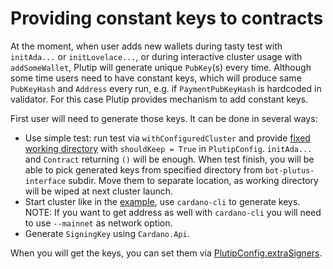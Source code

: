 # Providing constant keys to contracts

At the moment, when user adds new wallets during tasty test with `initAda...` or `initLovelace...`, or during interactive cluster usage with `addSomeWallet`, Plutip will generate unique `PubKey`(s) every time. Although some time users need to have constant keys, which will produce same `PubKeyHash` and `Address` every run, e.g. if `PaymentPubKeyHash` is hardcoded in validator. For this case Plutip provides mechanism to add constant keys.

First user will need to generate those keys. It can be done in several ways:

* Use simple test: run test via `withConfiguredCluster` and provide [fixed working directory](../src/Test/Plutip/Config.hs#L19) with `shouldKeep = True` in `PlutipConfig`. `initAda...` and `Contract` returning `()` will be enough. When test finish, you will be able to pick generated keys from specified directory from `bot-plutus-interface` subdir. Move them to separate location, as working directory will be wiped at next cluster launch.
* Start cluster like in the [example](../local-cluster/Main.hs), use `cardano-cli` to generate keys. NOTE: If you want to get address as well with `cardano-cli` you will need to use `--mainnet` as network option.
* Generate `SigningKey` using `Cardano.Api`.

When you will get the keys, you can set them via [PlutipConfig.extraSigners](../src/Test/Plutip/Config.hs#L42).
